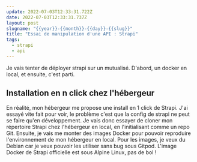 ```yaml
---
update: 2022-07-03T12:33:31.722Z
date: 2022-07-03T12:33:31.737Z
layout: post
slugname: "{{year}}-{{month}}-{{day}}-{{slug}}"
title: "Essai de manipulation d'une API : Strapi"
tags:
  - strapi
  - api
---
```

Je vais tenter de déployer strapi sur un mutualisé. D'abord, un docker en local, et ensuite, c'est parti.

## Installation en n click chez l'hébergeur

En réalité, mon hébergeur me propose une install en 1 click de Strapi. J'ai essayé vite fait pour voir, le problème c'est que la config de strapi ne peut se faire qu'en développement. Je vais donc essayer de cloner mon répertoire Strapi chez l'hébergeur en local, en l'initialisant comme un repo Git. Ensuite, je vais me monter des images Docker pour pouvoir reproduire l'environnement de mon hébergeur en local. Pour les images, je veux du Debian car je veux pouvoir les utiliser sans bug sous Gitpod. L'image Docker de Strapi officielle est sous Alpine Linux, pas de bol !